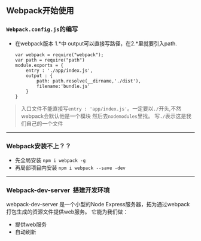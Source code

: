 ## Webpack开始使用

### `Webpack.config.js`的编写
- 在webpack版本 1.*中 output可以直接写路径，在2.*里就要引入path.

      var webpack = require("webpack");
      var path = require("path")
      module.exports = {
          entry : './app/index.js',
          output : {
              path: path.resolve(__dirname,'./dist'),
              filename:'bundle.js'
          }
      }
      

> 入口文件不能直接写`entry : 'app/index.js'`。一定要以`./`开头,不然webpack会默认他是一个模块  然后去`nodemodules`里找。
> 写`./`表示这是我们自己的一个文件

- - - 
### Webpack安装不上？？
- 先全局安装  `npm i webpack -g`
- 再局部项目内安装   `npm i webpack --save -dev`

- - -
### Webpack-dev-server  搭建开发环境
webpack-dev-server 是一个小型的Node Express服务器，拓为通过webpack打包生成的资源文件提供web服务。
它能为我们做：
- 提供web服务
- 自动刷新
